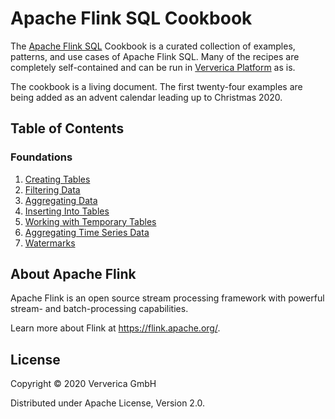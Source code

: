 # Apache Flink SQL Cookbook

 The [Apache Flink SQL](https://docs.ververica.com/user_guide/sql_development/index.html) Cookbook is a curated collection of examples, patterns, and use cases of Apache Flink SQL. 
 Many of the recipes are completely self-contained and can be run in [Ververica Platform](https://docs.ververica.com/index.html) as is.

The cookbook is a living document. 
The first twenty-four examples are being added as an advent calendar leading up to Christmas 2020.  

## Table of Contents

### Foundations

1. [Creating Tables](recipes/01/01_create_table.md)
2. [Filtering Data](recipes/02/02_where.md)
3. [Aggregating Data](recipes/03/03_group_by.md)
4. [Inserting Into Tables](recipes/04/04_insert_into.md)
5. [Working with Temporary Tables](recipes/05/05_temporary_table.md)
6. [Aggregating Time Series Data](recipes/06/06_group_by_window.md)
7. [Watermarks](recipes/07/07_watermarks.md)

## About Apache Flink

Apache Flink is an open source stream processing framework with powerful stream- and batch-processing capabilities.

Learn more about Flink at https://flink.apache.org/.

## License 

Copyright © 2020 Ververica GmbH

Distributed under Apache License, Version 2.0.
